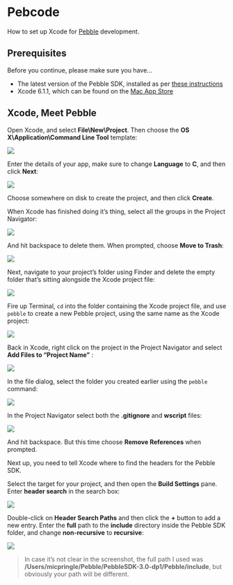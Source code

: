 # Pebcode
How to set up Xcode for [Pebble](https://getpebble.com) development.

## Prerequisites
Before you continue, please make sure you have...

* The latest version of the Pebble SDK, installed as per [these instructions](http://developer.getpebble.com/sdk/install/mac)
* Xcode 6.1.1, which can be found on the [Mac App Store](https://itunes.apple.com/gb/app/xcode/id497799835?mt=12)

## Xcode, Meet Pebble

Open Xcode, and select **File\New\Project**. Then choose the **OS X\Application\Command Line Tool** template:

![](Images/01.png)

Enter the details of your app, make sure to change **Language** to **C**, and then click **Next**:

![](Images/02.png)

Choose somewhere on disk to create the project, and then click **Create**.

When Xcode has finished doing it’s thing, select all the groups in the Project Navigator:

![](Images/03.png)

And hit backspace to delete them. When prompted, choose **Move to Trash**:

![](Images/04.png)

Next, navigate to your project’s folder using Finder and delete the empty folder that’s sitting alongside the Xcode project file:

![](Images/05.png)

Fire up Terminal, `cd` into the folder containing the Xcode project file, and use `pebble` to create a new Pebble project, using the same name as the Xcode project:

![](Images/06.png)

Back in Xcode, right click on the project in the Project Navigator and select **Add Files to “Project Name”** :

![](Images/07.png)

In the file dialog, select the folder you created earlier using the `pebble` command:

![](Images/08.png)

In the Project Navigator select both the **.gitignore** and **wscript** files:

![](Images/09.png)

And hit backspace. But this time choose **Remove References** when prompted.

Next up, you need to tell Xcode where to find the headers for the Pebble SDK.

Select the target for your project, and then open the **Build Settings** pane. Enter **header search** in the search box:

![](Images/10.png)

Double-click on **Header Search Paths** and then click the **+** button to add a new entry. Enter the **full** path to the **include** directory inside the Pebble SDK folder, and change **non-recursive** to **recursive**:

![](Images/11.png)

> In case it’s not clear in the screenshot, the full path I used was **/Users/micpringle/Pebble/PebbleSDK-3.0-dp1/Pebble/include**, but obviously your path will be different.


